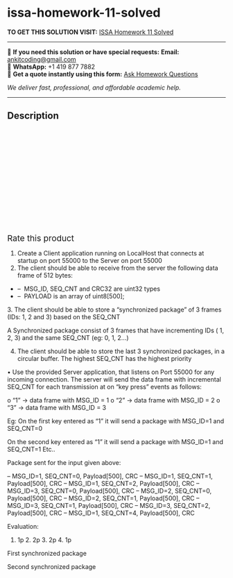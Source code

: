 # issa-homework-11-solved
**TO GET THIS SOLUTION VISIT:** [ISSA Homework 11 Solved](https://www.ankitcodinghub.com/product/issa-homework-11-solved/)


---

📩 **If you need this solution or have special requests:** **Email:** ankitcoding@gmail.com  
📱 **WhatsApp:** +1 419 877 7882  
📄 **Get a quote instantly using this form:** [Ask Homework Questions](https://www.ankitcodinghub.com/services/ask-homework-questions/)

*We deliver fast, professional, and affordable academic help.*

---

<h2>Description</h2>



<div class="kk-star-ratings kksr-auto kksr-align-center kksr-valign-top" data-payload="{&quot;align&quot;:&quot;center&quot;,&quot;id&quot;:&quot;95042&quot;,&quot;slug&quot;:&quot;default&quot;,&quot;valign&quot;:&quot;top&quot;,&quot;ignore&quot;:&quot;&quot;,&quot;reference&quot;:&quot;auto&quot;,&quot;class&quot;:&quot;&quot;,&quot;count&quot;:&quot;0&quot;,&quot;legendonly&quot;:&quot;&quot;,&quot;readonly&quot;:&quot;&quot;,&quot;score&quot;:&quot;0&quot;,&quot;starsonly&quot;:&quot;&quot;,&quot;best&quot;:&quot;5&quot;,&quot;gap&quot;:&quot;4&quot;,&quot;greet&quot;:&quot;Rate this product&quot;,&quot;legend&quot;:&quot;0\/5 - (0 votes)&quot;,&quot;size&quot;:&quot;24&quot;,&quot;title&quot;:&quot;ISSA Homework 11 Solved&quot;,&quot;width&quot;:&quot;0&quot;,&quot;_legend&quot;:&quot;{score}\/{best} - ({count} {votes})&quot;,&quot;font_factor&quot;:&quot;1.25&quot;}">

<div class="kksr-stars">

<div class="kksr-stars-inactive">
            <div class="kksr-star" data-star="1" style="padding-right: 4px">


<div class="kksr-icon" style="width: 24px; height: 24px;"></div>
        </div>
            <div class="kksr-star" data-star="2" style="padding-right: 4px">


<div class="kksr-icon" style="width: 24px; height: 24px;"></div>
        </div>
            <div class="kksr-star" data-star="3" style="padding-right: 4px">


<div class="kksr-icon" style="width: 24px; height: 24px;"></div>
        </div>
            <div class="kksr-star" data-star="4" style="padding-right: 4px">


<div class="kksr-icon" style="width: 24px; height: 24px;"></div>
        </div>
            <div class="kksr-star" data-star="5" style="padding-right: 4px">


<div class="kksr-icon" style="width: 24px; height: 24px;"></div>
        </div>
    </div>

<div class="kksr-stars-active" style="width: 0px;">
            <div class="kksr-star" style="padding-right: 4px">


<div class="kksr-icon" style="width: 24px; height: 24px;"></div>
        </div>
            <div class="kksr-star" style="padding-right: 4px">


<div class="kksr-icon" style="width: 24px; height: 24px;"></div>
        </div>
            <div class="kksr-star" style="padding-right: 4px">


<div class="kksr-icon" style="width: 24px; height: 24px;"></div>
        </div>
            <div class="kksr-star" style="padding-right: 4px">


<div class="kksr-icon" style="width: 24px; height: 24px;"></div>
        </div>
            <div class="kksr-star" style="padding-right: 4px">


<div class="kksr-icon" style="width: 24px; height: 24px;"></div>
        </div>
    </div>
</div>


<div class="kksr-legend" style="font-size: 19.2px;">
            <span class="kksr-muted">Rate this product</span>
    </div>
    </div>
<div class="page" title="Page 1">
<div class="layoutArea">
<div class="column">
<ol>
<li>Create a Client application running on LocalHost that connects at startup on port 55000 to the Server on port 55000</li>
<li>The client should be able to receive from the server the following data frame of 512 bytes:</li>
</ol>
<ul>
<li>– &nbsp;MSG_ID, SEQ_CNT and CRC32 are uint32 types</li>
<li>– &nbsp;PAYLOAD is an array of uint8[500];</li>
</ul>
3. The client should be able to store a “synchronized package” of 3 frames (IDs: 1, 2 and 3) based on the SEQ_CNT

A Synchronized package consist of 3 frames that have incrementing IDs ( 1, 2, 3) and the same SEQ_CNT (eg: 0, 1, 2…)

4. The client should be able to store the last 3 synchronized packages, in a circular buffer. The highest SEQ_CNT has the highest priority

• Use the provided Server application, that listens on Port 55000 for any incoming connection. The server will send the data frame with incremental SEQ_CNT for each transmission at on “key press” events as follows:

o “1” -&gt; data frame with MSG_ID = 1 o “2” -&gt; data frame with MSG_ID = 2 o “3” -&gt; data frame with MSG_ID = 3

Eg: On the first key entered as “1” it will send a package with MSG_ID=1 and SEQ_CNT=0

On the second key entered as “1” it will send a package with MSG_ID=1 and SEQ_CNT=1 Etc..

</div>
</div>
</div>
<div class="page" title="Page 2">
<div class="layoutArea">
<div class="column">
Package sent for the input given above:

– MSG_ID=1, SEQ_CNT=0, Payload[500], CRC – MSG_ID=1, SEQ_CNT=1, Payload[500], CRC – MSG_ID=1, SEQ_CNT=2, Payload[500], CRC – MSG_ID=3, SEQ_CNT=0, Payload[500], CRC – MSG_ID=2, SEQ_CNT=0, Payload[500], CRC – MSG_ID=2, SEQ_CNT=1, Payload[500], CRC – MSG_ID=3, SEQ_CNT=1, Payload[500], CRC – MSG_ID=3, SEQ_CNT=2, Payload[500], CRC – MSG_ID=1, SEQ_CNT=4, Payload[500], CRC

Evaluation:

1. 1p 2. 2p 3. 2p 4. 1p

</div>
<div class="column">
First synchronized package

Second synchronized package

</div>
</div>
</div>
